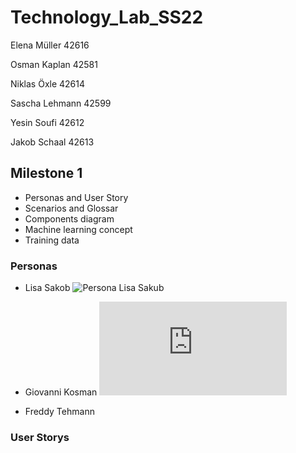 # <h1>Technology_Lab_SS22</h1>

<p>Elena Müller 42616</p>
<p>Osman Kaplan 42581 </p>
<p>Niklas Öxle 42614 </p>
<p>Sascha Lehmann 42599 </p>
<p>Yesin Soufi 42612 </p>
<p>Jakob Schaal 42613 </p>

<h2> Milestone 1 </h2>

 <ul>
    <li>Personas and User Story</li>
    <li>Scenarios and Glossar</li>
    <li>Components diagram</li>
  <li>Machine learning concept</li>
  <li>Training data</li>
  
</ul>

<h3>Personas</h3>

* Lisa Sakob
![Persona Lisa Sakub](https://github.com/YesinSoufi/Technology_Lab_SS22/assets/Persona_LisaSakob.jpg)

* Giovanni Kosman
![Persona Giovanni Kosman](https://github.com/YesinSoufi/Technology_Lab_SS22/assets/Persona_Giovanni_Kosman.pdf)

* Freddy Tehmann

<h3>User Storys</h3>